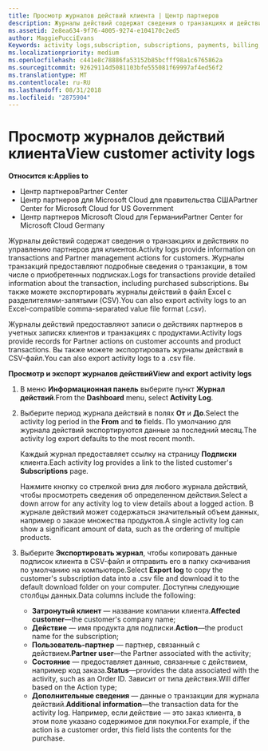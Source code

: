```yaml
---
title: Просмотр журналов действий клиента | Центр партнеров
description: Журналы действий содержат сведения о транзакциях и действиях по управлению партнерами для клиентов.
ms.assetid: 2e8ea634-9f76-4005-9274-e104170c2ed5
author: MaggiePucciEvans
Keywords: activity logs,subscription, subscriptions, payments, billing, transactions
ms.localizationpriority: medium
ms.openlocfilehash: c441e8c78886fa53152b85bcfff98a1c6765862a
ms.sourcegitcommit: 92629114d5081103bfe555081f69997af4ed56f2
ms.translationtype: MT
ms.contentlocale: ru-RU
ms.lasthandoff: 08/31/2018
ms.locfileid: "2875904"
---
```

# <a name="view-customer-activity-logs"></a><span data-ttu-id="310c0-103">Просмотр журналов действий клиента</span><span class="sxs-lookup"><span data-stu-id="310c0-103">View customer activity logs</span></span>

**<span data-ttu-id="310c0-104">Относится к:</span><span class="sxs-lookup"><span data-stu-id="310c0-104">Applies to</span></span>**

-  <span data-ttu-id="310c0-105">Центр партнеров</span><span class="sxs-lookup"><span data-stu-id="310c0-105">Partner Center</span></span>
-  <span data-ttu-id="310c0-106">Центр партнеров для Microsoft Cloud для правительства США</span><span class="sxs-lookup"><span data-stu-id="310c0-106">Partner Center for Microsoft Cloud for US Government</span></span>
-  <span data-ttu-id="310c0-107">Центр партнеров Microsoft Cloud для Германии</span><span class="sxs-lookup"><span data-stu-id="310c0-107">Partner Center for Microsoft Cloud Germany</span></span>


<span data-ttu-id="310c0-108">Журналы действий содержат сведения о транзакциях и действиях по управлению партнеров для клиентов.</span><span class="sxs-lookup"><span data-stu-id="310c0-108">Activity logs provide information on transactions and Partner management actions for customers.</span></span> <span data-ttu-id="310c0-109">Журналы транзакций предоставляют подробные сведения о транзакции, в том числе о приобретенных подписках.</span><span class="sxs-lookup"><span data-stu-id="310c0-109">Logs for transactions provide detailed information about the transaction, including purchased subscriptions.</span></span> <span data-ttu-id="310c0-110">Вы также можете экспортировать журналы действий в файл Excel с разделителями-запятыми (CSV).</span><span class="sxs-lookup"><span data-stu-id="310c0-110">You can also export activity logs to an Excel-compatible comma-separated value file format (.csv).</span></span>

<span data-ttu-id="310c0-111">Журналы действий предоставляют записи о действиях партнеров в учетных записях клиентов и транзакциях с продуктами.</span><span class="sxs-lookup"><span data-stu-id="310c0-111">Activity logs provide records for Partner actions on customer accounts and product transactions.</span></span> <span data-ttu-id="310c0-112">Вы также можете экспортировать журналы действий в CSV-файл.</span><span class="sxs-lookup"><span data-stu-id="310c0-112">You can also export activity logs to a .csv file.</span></span>

**<span data-ttu-id="310c0-113">Просмотр и экспорт журналов действий</span><span class="sxs-lookup"><span data-stu-id="310c0-113">View and export activity logs</span></span>**

1.  <span data-ttu-id="310c0-114">В меню **Информационная панель** выберите пункт **Журнал действий**.</span><span class="sxs-lookup"><span data-stu-id="310c0-114">From the **Dashboard** menu, select **Activity Log**.</span></span>
2.  <span data-ttu-id="310c0-115">Выберите период журнала действий в полях **От** и **До**.</span><span class="sxs-lookup"><span data-stu-id="310c0-115">Select the activity log period in the **From** and **to** fields.</span></span> <span data-ttu-id="310c0-116">По умолчанию для журнала действий экспортируются данные за последний месяц.</span><span class="sxs-lookup"><span data-stu-id="310c0-116">The activity log export defaults to the most recent month.</span></span>

    <span data-ttu-id="310c0-117">Каждый журнал предоставляет ссылку на страницу **Подписки** клиента.</span><span class="sxs-lookup"><span data-stu-id="310c0-117">Each activity log provides a link to the listed customer's **Subscriptions** page.</span></span>

    <span data-ttu-id="310c0-118">Нажмите кнопку со стрелкой вниз для любого журнала действий, чтобы просмотреть сведения об определенном действия.</span><span class="sxs-lookup"><span data-stu-id="310c0-118">Select a down arrow for any activity log to view details about a logged action.</span></span> <span data-ttu-id="310c0-119">В журнале действий может содержаться значительный объем данных, например о заказе множества продуктов.</span><span class="sxs-lookup"><span data-stu-id="310c0-119">A single activity log can show a significant amount of data, such as the ordering of multiple products.</span></span>

3.  <span data-ttu-id="310c0-120">Выберите **Экспортировать журнал**, чтобы копировать данные подписок клиента в CSV-файл и отправить его в папку скачивания по умолчанию на компьютере.</span><span class="sxs-lookup"><span data-stu-id="310c0-120">Select **Export log** to copy the customer's subscription data into a .csv file and download it to the default download folder on your computer.</span></span> <span data-ttu-id="310c0-121">Доступны следующие столбцы данных.</span><span class="sxs-lookup"><span data-stu-id="310c0-121">Data columns include the following:</span></span>
    -   <span data-ttu-id="310c0-122">**Затронутый клиент** — название компании клиента.</span><span class="sxs-lookup"><span data-stu-id="310c0-122">**Affected customer**—the customer's company name;</span></span>
    -   <span data-ttu-id="310c0-123">**Действие** — имя продукта для подписки.</span><span class="sxs-lookup"><span data-stu-id="310c0-123">**Action**—the product name for the subscription;</span></span>
    -   <span data-ttu-id="310c0-124">**Пользователь-партнер** — партнер, связанный с действием.</span><span class="sxs-lookup"><span data-stu-id="310c0-124">**Partner user**—the Partner associated with the activity;</span></span>
    -   <span data-ttu-id="310c0-125">**Состояние** — предоставляет данные, связанные с действием, например код заказа.</span><span class="sxs-lookup"><span data-stu-id="310c0-125">**Status**—provides the data associated with the activity, such as an Order ID.</span></span> <span data-ttu-id="310c0-126">Зависит от типа действия.</span><span class="sxs-lookup"><span data-stu-id="310c0-126">Will differ based on the Action type;</span></span>
    -   <span data-ttu-id="310c0-127">**Дополнительные сведения** — данные о транзакции для журнала действий.</span><span class="sxs-lookup"><span data-stu-id="310c0-127">**Additional information**—the transaction data for the activity log.</span></span> <span data-ttu-id="310c0-128">Например, если действие — это заказ клиента, в этом поле указано содержимое для покупки.</span><span class="sxs-lookup"><span data-stu-id="310c0-128">For example, if the action is a customer order, this field lists the contents for the purchase.</span></span>

 

 




